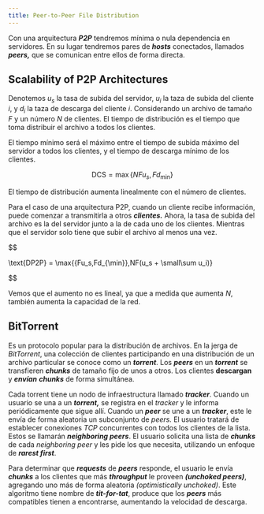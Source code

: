 ```yaml
---
title: Peer-to-Peer File Distribution
---
```


Con una arquitectura ***P2P*** tendremos mínima o nula dependencia en servidores. En su lugar tendremos pares de ***hosts*** conectados, llamados ***peers,*** que se comunican entre ellos de forma directa.

## Scalability of P2P Architectures

Denotemos $u_s$ la tasa de subida del servidor, $u_i$ la taza de subida del cliente $i$, y $d_i$ la taza de descarga del cliente $i$. Considerando un archivo de tamaño $F$ y un número $N$ de clientes. El tiempo de distribución es el tiempo que toma distribuir el archivo a todos los clientes.

El tiempo mínimo será el máximo entre el tiempo de subida máximo del servidor a todos los clientes, y el tiempo de descarga mínimo de los clientes.

$$
\text{DCS} = \max\{{NFu_s,Fd_{\min}}\}
$$

El tiempo de distribución aumenta linealmente con el número de clientes.

Para el caso de una arquitectura P2P, cuando un cliente recibe información, puede comenzar a transmitirla a otros ***clientes.*** Ahora, la tasa de subida del archivo es la del servidor junto a la de cada uno de los clientes. Mientras que el servidor solo tiene que subir el archivo al menos una vez.

$$

\text{DP2P} = \max\{{Fu_s,Fd_{\min}},NF(u_s + \small\sum u_i)\}

$$

Vemos que el aumento no es lineal, ya que a medida que aumenta $N$, también aumenta la capacidad de la red.

## BitTorrent

Es un protocolo popular para la distribución de archivos. En la jerga de *BitTorrent*, una colección de clientes participando en una distribución de un archivo particular se conoce como un ***torrent***. Los ***peers*** en un ***torrent*** se transfieren ***chunks*** de tamaño fijo de unos a otros. Los clientes **descargan** y ***envían*** ***chunks*** de forma simultánea.

Cada torrent tiene un nodo de infraestructura llamado ***tracker***. Cuando un usuario se una a un ***torrent,*** se registra en el *tracker* y le informa periódicamente que sigue allí. Cuando un ***peer*** se une a un ***tracker***, este le envía de forma aleatoria un subconjunto de *peers.* El usuario tratará de establecer conexiones *TCP* concurrentes con todos los clientes de la lista. Estos se llamarán ***neighboring peers***. El usuario solicita una lista de ***chunks*** de cada *neighboring peer* y les pide los que necesita, utilizando un enfoque de ***rarest first***.

Para determinar que ***requests*** de ***peers*** responde, el usuario le envía ***chunks*** a los clientes que más ***throughput*** le proveen ***(unchoked peers)***, agregando uno más de forma aleatoria *(optimistically unchoked)*. Este algoritmo tiene nombre de ***tit-for-tat***, produce que los ***peers*** más compatibles tienen a encontrarse, aumentando la velocidad de descarga.
